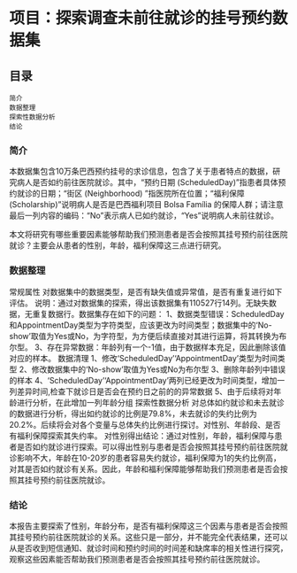 # 项目：探索调查未前往就诊的挂号预约数据集

## 目录<br>
    简介
    数据整理
    探索性数据分析
    结论
### 简介
    
本数据集包含10万条巴西预约挂号的求诊信息，包含了关于患者特点的数据，研究病人是否如约前往医院就诊。其中，“预约日期 (ScheduledDay)”指患者具体预约就诊的日期；“街区 (Neighborhood) ”指医院所在位置；“福利保障 (Scholarship)”说明病人是否是巴西福利项目 Bolsa Família 的保障人群；请注意最后一列内容的编码：“No”表示病人已如约就诊，“Yes”说明病人未前往就诊。

本文将研究有哪些重要因素能够帮助我们预测患者是否会按照其挂号预约前往医院就诊？主要会从患者的性别，年龄，福利保障这三点进行研究。

### 数据整理
   常规属性
        对数据集中的数据类型，是否有缺失值或异常值，是否有重复进行如下评估。
        说明：通过对数据集的探索，得出该数据集有110527行14列。无缺失数据，无重复数据行。数据集存在如下的问题： 1、数据类型错误：ScheduledDay和AppointmentDay类型为字符类型，应该更改为时间类型；数据集中的‘No-show’取值为Yes或No，为字符型，为方便后续直接对其进行运算，将其转换为布尔型。 3、存在异常数据：年龄列有一个-1值，由于数据样本充足，因此删除该值对应的样本。
    数据清理
        1、修改‘ScheduledDay’‘AppointmentDay’类型为时间类型
        2、修改数据集中的‘No-show’取值为Yes或No为布尔型
        3、删除年龄列中错误的样本
        4、‘ScheduledDay’‘AppointmentDay’两列已经更改为时间类型，增加一列差异时间,检查下就诊日是否会在预约日之前的的异常数据
        5、由于后续将对年龄进行分析，在此增加一列年龄分组
    探索性数据分析
        对总体如约就诊和未去就诊的数据进行分析，得出如约就诊的比例是79.8%，未去就诊的失约比例为20.2%。后续将会对各个变量与总体失约比例进行探讨。对性别、年龄段、是否有福利保障探索其失约率。
        对性别得出结论：通过对性别，年龄，福利保障与患者是否如约就诊进行探索。可以得出性别与患者是否会按照其挂号预约前往医院就诊影响不大，年龄在10-20岁的患者容易失约就诊，福利保障为1的失约比例高，对其是否如约就诊有关系。因此，年龄和福利保障能够帮助我们预测患者是否会按照其挂号预约前往医院就诊。

### 结论
本报告主要探索了性别，年龄分布，是否有福利保障这三个因素与患者是否会按照其挂号预约前往医院就诊的关系。这些只是一部分，并不能完全代表结果，还可以从是否收到短信通知、就诊时间和预约时间的时间差和缺席率的相关性进行探究，观察这些因素能否帮助我们预测患者是否会按照其挂号预约前往医院就诊。

